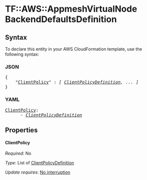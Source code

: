 # TF::AWS::AppmeshVirtualNode BackendDefaultsDefinition

## Syntax

To declare this entity in your AWS CloudFormation template, use the following syntax:

### JSON

<pre>
{
    "<a href="#clientpolicy" title="ClientPolicy">ClientPolicy</a>" : <i>[ <a href="clientpolicydefinition.md">ClientPolicyDefinition</a>, ... ]</i>
}
</pre>

### YAML

<pre>
<a href="#clientpolicy" title="ClientPolicy">ClientPolicy</a>: <i>
      - <a href="clientpolicydefinition.md">ClientPolicyDefinition</a></i>
</pre>

## Properties

#### ClientPolicy

_Required_: No

_Type_: List of <a href="clientpolicydefinition.md">ClientPolicyDefinition</a>

_Update requires_: [No interruption](https://docs.aws.amazon.com/AWSCloudFormation/latest/UserGuide/using-cfn-updating-stacks-update-behaviors.html#update-no-interrupt)

